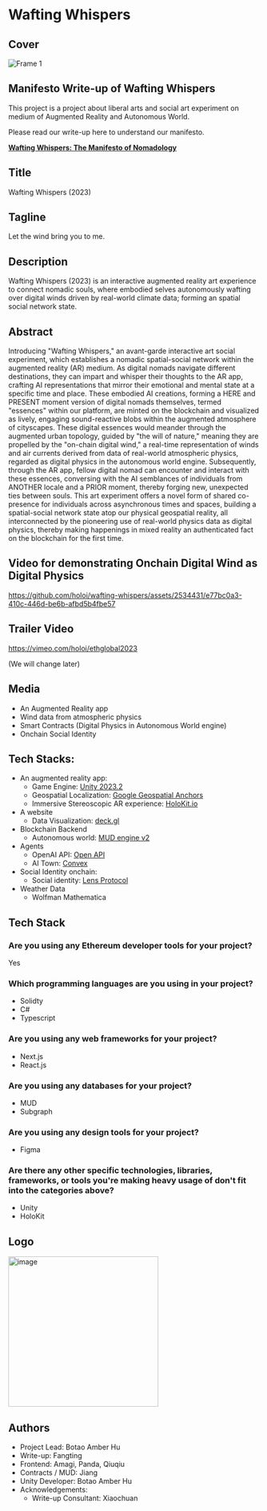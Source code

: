 # Wafting Whispers

## Cover

![Frame 1](https://github.com/holoi/wafting-whispers/assets/2534431/d85a7197-aed1-45e4-ad89-dccfed9470bc)

## Manifesto Write-up of Wafting Whispers 

This project is a project about liberal arts and social art experiment on medium of Augmented Reality and Autonomous World. 

Please read our write-up here to understand our manifesto.

**[Wafting Whispers: The Manifesto of Nomadology](https://github.com/holoi/wafting-whispers/blob/main/write-up.md)**


## Title

Wafting Whispers (2023)

## Tagline

Let the wind bring you to me.

## Description

Wafting Whispers (2023) is an interactive augmented reality art experience to connect nomadic souls, where embodied selves autonomously wafting over digital winds driven by real-world climate data; forming an spatial social network state.

## Abstract

Introducing "Wafting Whispers," an avant-garde interactive art social experiment, which establishes a nomadic spatial-social network within the augmented reality (AR) medium. As digital nomads navigate different destinations, they can impart and whisper their thoughts to the AR app, crafting AI representations that mirror their emotional and mental state at a specific time and place. These embodied AI creations, forming a HERE and PRESENT moment version of digital nomads themselves, termed "essences" within our platform, are minted on the blockchain and visualized as lively, engaging sound-reactive blobs within the augmented atmosphere of cityscapes. These digital essences would meander through the augmented urban topology, guided by "the will of nature," meaning they are propelled by the "on-chain digital wind," a real-time representation of winds and air currents derived from data of real-world atmospheric physics, regarded as digital physics in the autonomous world engine. Subsequently, through the AR app, fellow digital nomad can encounter and interact with these essences, conversing with the AI semblances of individuals from ANOTHER locale and a PRIOR moment, thereby forging new, unexpected ties between souls. This art experiment offers a novel form of shared co-presence for individuals across asynchronous times and spaces, building a spatial-social network state atop our physical geospatial reality, all interconnected by the pioneering use of real-world physics data as digital physics, thereby making happenings in mixed reality an authenticated fact on the blockchain for the first time.

## Video for demonstrating Onchain Digital Wind as Digital Physics 

https://github.com/holoi/wafting-whispers/assets/2534431/e77bc0a3-410c-446d-be6b-afbd5b4fbe57

## Trailer Video 

https://vimeo.com/holoi/ethglobal2023

(We will change later) 

## Media

- An Augmented Reality app 
- Wind data from atmospheric physics
- Smart Contracts (Digital Physics in Autonomous World engine)
- Onchain Social Identity 

## Tech Stacks:

* An augmented reality app:
  * Game Engine: [Unity 2023.2](https://unity.com)
  * Geospatial Localization: [Google Geospatial Anchors](https://developers.google.com/ar/develop/geospatial)
  * Immersive Stereoscopic AR experience: [HoloKit.io](https://holokit.io)
* A website
  * Data Visualization: [deck.gl](https://deck.gl)
* Blockchain Backend
  * Autonomous world: [MUD engine v2](https://mud.dev/)
* Agents
  * OpenAI API: [Open API](https://openai.com)
  * AI Town: [Convex](https://www.convex.dev/)
* Social Identity onchain:
  * Social identity: [Lens Protocol](https://www.lens.xyz/)
* Weather Data
  * Wolfman Mathematica

## **Tech Stack**

### Are you using any Ethereum developer tools for your project?
Yes 

### Which programming languages are you using in your project?
* Solidty
* C#
* Typescript

### Are you using any web frameworks for your project?
* Next.js
* React.js

### Are you using any databases for your project?

* MUD
* Subgraph

### Are you using any design tools for your project?

* Figma

### Are there any other specific technologies, libraries, frameworks, or tools you're making heavy usage of don't fit into the categories above?

* Unity
* HoloKit


## Logo

<img width="300" alt="image" src="https://github.com/holoi/wafting-whispers/assets/2534431/76e85a21-6b51-4050-abd9-4a9ff46e308f">


## Authors

* Project Lead: Botao Amber Hu
* Write-up: Fangting
* Frontend: Amagi, Panda, Qiuqiu
* Contracts / MUD: Jiang
* Unity Developer: Botao Amber Hu
* Acknowledgements:
  * Write-up Consultant: Xiaochuan


